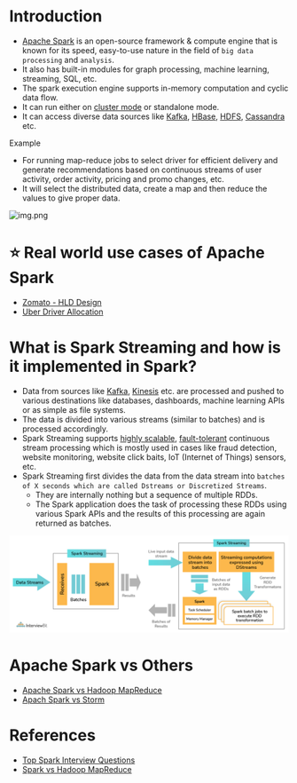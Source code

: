 # Introduction
- [Apache Spark](https://spark.apache.org) is an open-source framework & compute engine that is known for its speed, easy-to-use nature in the field of `big data processing` and `analysis`.
- It also has built-in modules for graph processing, machine learning, streaming, SQL, etc.
- The spark execution engine supports in-memory computation and cyclic data flow.
- It can run either on [cluster mode](../0_SystemGlossaries/ServersCluster.md) or standalone mode.
- It can access diverse data sources like [Kafka](../4_MessageBrokers/Kafka/Readme.md), [HBase](../3_DatabaseComponents/NoSQL-Databases/ApacheHBase.md), [HDFS](ApacheHadoop/ApacheHDFS.md), [Cassandra](../3_DatabaseComponents/NoSQL-Databases/ApacheCasandra.md) etc.

Example 
- For running map-reduce jobs to select driver for efficient delivery and generate recommendations based on continuous streams of user activity, order activity, pricing and promo changes, etc.
- It will select the distributed data, create a map and then reduce the values to give proper data.

![img.png](https://www.altexsoft.com/media/2021/06/word-image-14.png)

# :star: Real world use cases of Apache Spark
- [Zomato - HLD Design](../../3_HLDDesignProblems/ZomatoDesign)
- [Uber Driver Allocation](../../3_HLDDesignProblems/UberDriverAllocationDesign)

# What is Spark Streaming and how is it implemented in Spark?
- Data from sources like [Kafka](../4_MessageBrokers/Kafka/Readme.md), [Kinesis](../../2_AWSComponents/5_MessageBrokerServices/AmazonKinesis/Readme.md) etc. are processed and pushed to various destinations like databases, dashboards, machine learning APIs or as simple as file systems.
- The data is divided into various streams (similar to batches) and is processed accordingly.
- Spark Streaming supports [highly scalable](../0_SystemGlossaries/Scalability/DBScalability.md), [fault-tolerant](../0_SystemGlossaries/FaultTolerance&DisasterRecovery.md) continuous stream processing which is mostly used in cases like fraud detection, website monitoring, website click baits, IoT (Internet of Things) sensors, etc.
- Spark Streaming first divides the data from the data stream into `batches of X seconds which are called Dstreams or Discretized Streams`.
    - They are internally nothing but a sequence of multiple RDDs.
    - The Spark application does the task of processing these RDDs using various Spark APIs and the results of this processing are again returned as batches.

![img.png](assests/apache_spark_spark_streaming.png)

# Apache Spark vs Others
- [Apache Spark vs Hadoop MapReduce](ApacheSparkVsHadoopMapReduce.md) 
- [Apach Spark vs Storm](ApacheStorm.md#apachestorm-vs-spark)

# References
- [Top Spark Interview Questions](https://www.interviewbit.com/spark-interview-questions/)
- [Spark vs Hadoop MapReduce](https://www.integrate.io/blog/apache-spark-vs-hadoop-mapreduce/)